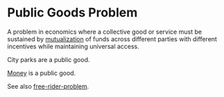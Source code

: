 # Public Goods Problem
A problem in economics where a collective good or service must be sustained by [mutualization](mutualization.md) of funds across different parties with different incentives while maintaining universal access.

City parks are a public good.

[Money](money.md) is a public good.

See also [free-rider-problem](free-rider-problem.md).
